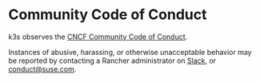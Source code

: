 # Community Code of Conduct
k3s observes the [CNCF Community Code of Conduct](https://github.com/cncf/foundation/blob/main/code-of-conduct.md).

Instances of abusive, harassing, or otherwise unacceptable behavior may be reported by contacting a Rancher administrator on [Slack](https://slack.rancher.io), or <conduct@suse.com>.
